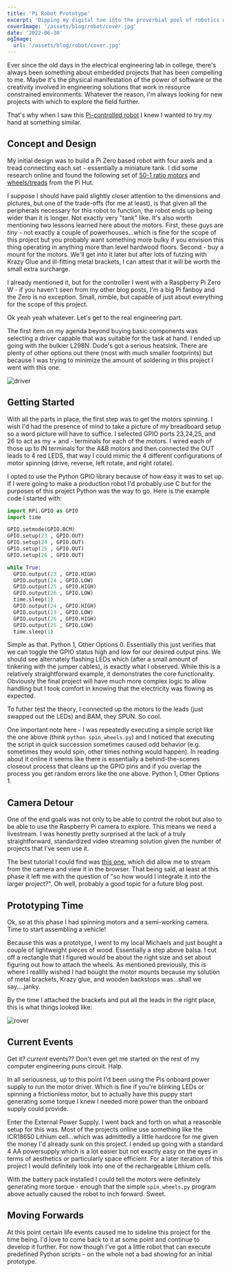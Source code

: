 ```yaml
---
title: 'Pi Robot Prototype'
excerpt: 'Dipping my digital toe into the proverbial pool of robotics with a Rasperry Pi Zero controlled home rover'
coverImage: '/assets/blog/robot/cover.jpg'
date: '2022-06-30'
ogImage:
  url: '/assets/blog/robot/cover.jpg'
---
```


Ever since the old days in the electrical engineering lab in college, there's always been something about embedded projects that has been compelling to me. Maybe it's the physical manifestation of the power of software or the creativity involved in engineering solutions that work in resource constrained environments. Whatever the reason, I'm always looking for new projects with which to explore the field further. 

That's why when I saw this [Pi-controlled robot](https://hackaday.io/project/25092-zerobot-raspberry-pi-zero-fpv-robot) I knew I wanted to try my hand at something similar. 

## Concept and Design
My initial design was to build a Pi Zero based robot with four axels and a tread connecting each set - essentially a miniature tank. I did some research online and found the following set of [50-1 ratio motors](https://thepihut.com/products/micro-metal-gearmotor-50-1) and [wheels/treads](https://thepihut.com/products/pololu-30t-track-set-red) from the Pi Hut.

I suppose I should have paid slightly closer attention to the dimensions and pictures, but one of the trade-offs (for me at least), is that given all the peripherals necessary for this robot to function, the robot ends up being wider than it is longer. Not exactly very "tank" like. It's also worth mentioning two lessons learned here about the motors. First, these guys are *tiny* - not exactly a couple of powerhouses...which is fine for the scope of this project but you probably want something more bulky if you envision this thing operating in anything more than level hardwood floors. Second - buy a mount for the motors. We'll get into it later but after lots of futzing with Krazy Glue and ill-fitting metal brackets, I can attest that it will be worth the small extra surcharge. 

I already mentioned it, but for the controller I went with a Raspberry Pi Zero W - if you haven't seen from my other blog posts, I'm a big Pi fanboy and the Zero is no exception. Small, nimble, but capable of just about everything for the scope of this project. 

Ok yeah yeah whatever. Let's get to the real engineering part.

The first item on my agenda beyond buying basic components was selecting a driver capable that was suitable for the task at hand. I ended up going with the bulkier L298N. Dude's got a serious heatsink. There are plenty of other options out there (most with much smaller footprints) but because I was trying to minimize the amount of soldering in this project I went with this one. 

![driver](/assets/blog/robot/driver.jpg)

## Getting Started 
With all the parts in place, the first step was to get the motors spinning. I wish I'd had the presence of mind to take a picture of my breadboard setup so a word picture will have to suffice. I selected GPIO ports 23,24,25, and 26 to act as my + and - terminals for each of the motors. I wired each of those up to IN terminals for the A&B motors and then connected the OUT leads to 4 red LEDS, that way I could mimic the 4 different configurations of motor spinning (drive, reverse, left rotate, and right rotate).

I opted to use the Python GPIO library because of how easy it was to set up. If I were going to make a production robot I'd probably use C but for the purposes of this project Python was the way to go. Here is the example code I started with:

```python  
import RPi.GPIO as GPIO
import time

GPIO.setmode(GPIO.BCM)
GPIO.setup(23 , GPIO.OUT)
GPIO.setup(24 , GPIO.OUT)
GPIO.setup(25 , GPIO.OUT)
GPIO.setup(26 , GPIO.OUT)

while True:
  GPIO.output(23 , GPIO.HIGH)
  GPIO.output(24 , GPIO.LOW)
  GPIO.output(25 , GPIO.HIGH)
  GPIO.output(26 , GPIO.LOW)
  time.sleep(1)
  GPIO.output(24 , GPIO.HIGH)
  GPIO.output(23 , GPIO.LOW)
  GPIO.output(26 , GPIO.HIGH)
  GPIO.output(25 , GPIO.LOW)
  time.sleep(1) 
```

Simple as that. Python 1, Other Options 0. Essentially this just verifies that we can toggle the GPIO status high and low for our desired output pins. We should see alternately flashing LEDs which (after a small amount of tinkering with the jumper cables), is exactly what I observed. While this is a relatively straightforward example, it demonstrates the core functionality. Obviously the final project will have much more complex logic to allow handling but I took comfort in knowing that the electricity was flowing as expected. 

To futher test the theory, I connected up the motors to the leads (just swapped out the LEDs) and BAM, they SPUN. So cool.

One important note here - I was repeatedly executing a simple script like the one above (think `python spin_wheels.py`) and I noticed that executing the script in quick succession sometimes caused odd behavior (e.g. sometimes they would spin, other times nothing would happen). In reading about it online it seems like there is essentially a behind-the-scenes closeout process that cleans up the GPIO pins and if you overlap the process you get random errors like the one above. Python 1, Other Options 1. 

## Camera Detour
One of the end goals was not only to be able to control the robot but also to be able to use the Raspberry Pi camera to explore. This means we need a livestream. I was honestly pretty surprised at the lack of a truly straightforward, standardized video streaming solution given the number of projects that I've seen use it. 

The best tutorial I could find was [this one](https://randomnerdtutorials.com/video-streaming-with-raspberry-pi-camera), which did allow me to stream from the camera and view it in the browser. That being said, at least at this phase it left me with the question of "so how would I integrate it into the larger project?". Oh well, probably a good topic for a future blog post. 


## Prototyping Time
Ok, so at this phase I had spinning motors and a semi-working camera. Time to start assembling a vehicle! 

Because this was a prototype, I went to my local Michaels and just bought a couple of lightweight pieces of wood. Essentially a step above balsa. I cut off a rectangle that I figured would be about the right size and set about figuring out how to attach the wheels. As mentioned previously, this is where I realllly wished I had bought the motor mounts because my solution of metal brackets, Krazy glue, and wooden backstops was...shall we say....janky. 

By the time I attached the brackets and put all the leads in the right place, this is what things looked like:

![rover](/assets/blog/robot/rover.jpg)

## Current Events
Get it? *current* events?? Don't even get me started on the rest of my computer engineering puns circuit. Halp.

In all seriousness, up to this point I'd been using the Pis onboard power supply to run the motor driver. Which is fine if you're blinking LEDs or spinning a frictionless motor, but to actually have this puppy start generating some torque I knew I needed more power than the onboard supply could provide. 

Enter the External Power Supply. I went back and forth on what a reasonble setup for this was. Most of the projects online use something like the ICR18650 Lithium cell...which was admittedly a little hardcore for me given the money I'd already sunk on this project. I ended up going with a standard 4 AA powersupply which is a lot easier but not exactly easy on the eyes in terms of aesthetics or particularly space efficient. For a later iteration of this project I would definitely look into one of the rechargeable Lithium cells. 

With the battery pack installed I could tell the motors were definitely generating more torque - enough that the simple `spin_wheels.py` program above actually caused the robot to inch forward. Sweet. 

## Moving Forwards
At this point certain life events caused me to sideline this project for the time being. I'd love to come back to it at some point and continue to develop it further. For now though I've got a little robot that can execute predefined Python scripts - on the whole not a bad showing for an initial prototype. 
